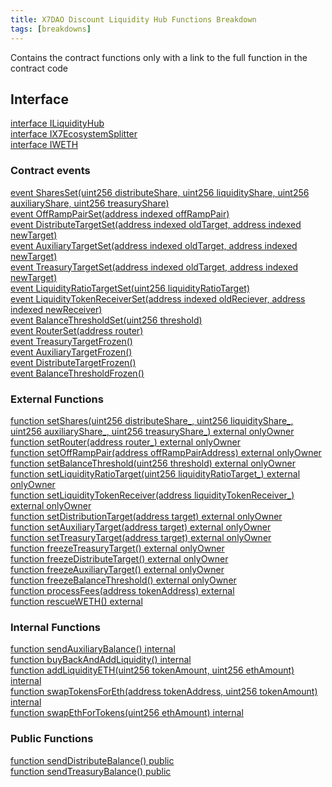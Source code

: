 ```yaml
---
title: X7DAO Discount Liquidity Hub Functions Breakdown
tags: [breakdowns]
---
```


Contains the contract functions only with a link to the full function in the contract code

## Interface

[interface ILiquidityHub](https://github.com/x7finance/monorepo/tree/main/packages/contracts/src/contracts/source/X7DAOLiquidityHub.sol#L212)\
[interface IX7EcosystemSplitter](https://github.com/x7finance/monorepo/tree/main/packages/contracts/src/contracts/source/X7DAOLiquidityHub.sol#L216)\
[interface IWETH](https://github.com/x7finance/monorepo/tree/main/packages/contracts/src/contracts/source/X7DAOLiquidityHub.sol#L220)

### Contract events

[event SharesSet(uint256 distributeShare, uint256 liquidityShare, uint256 auxiliaryShare, uint256 treasuryShare)](https://github.com/x7finance/monorepo/tree/main/packages/contracts/src/contracts/source/X7DAOLiquidityHub.sol#L261)\
[event OffRampPairSet(address indexed offRampPair)](https://github.com/x7finance/monorepo/tree/main/packages/contracts/src/contracts/source/X7DAOLiquidityHub.sol#L262)\
[event DistributeTargetSet(address indexed oldTarget, address indexed newTarget)](https://github.com/x7finance/monorepo/tree/main/packages/contracts/src/contracts/source/X7DAOLiquidityHub.sol#L263)\
[event AuxiliaryTargetSet(address indexed oldTarget, address indexed newTarget)](https://github.com/x7finance/monorepo/tree/main/packages/contracts/src/contracts/source/X7DAOLiquidityHub.sol#L264)\
[event TreasuryTargetSet(address indexed oldTarget, address indexed newTarget)](https://github.com/x7finance/monorepo/tree/main/packages/contracts/src/contracts/source/X7DAOLiquidityHub.sol#L265)\
[event LiquidityRatioTargetSet(uint256 liquidityRatioTarget)](https://github.com/x7finance/monorepo/tree/main/packages/contracts/src/contracts/source/X7DAOLiquidityHub.sol#L266)\
[event LiquidityTokenReceiverSet(address indexed oldReciever, address indexed newReceiver)](https://github.com/x7finance/monorepo/tree/main/packages/contracts/src/contracts/source/X7DAOLiquidityHub.sol#L267)\
[event BalanceThresholdSet(uint256 threshold)](https://github.com/x7finance/monorepo/tree/main/packages/contracts/src/contracts/source/X7DAOLiquidityHub.sol#L268)\
[event RouterSet(address router)](https://github.com/x7finance/monorepo/tree/main/packages/contracts/src/contracts/source/X7DAOLiquidityHub.sol#L269)\
[event TreasuryTargetFrozen()](https://github.com/x7finance/monorepo/tree/main/packages/contracts/src/contracts/source/X7DAOLiquidityHub.sol#L270)\
[event AuxiliaryTargetFrozen()](https://github.com/x7finance/monorepo/tree/main/packages/contracts/src/contracts/source/X7DAOLiquidityHub.sol#L271)\
[event DistributeTargetFrozen()](https://github.com/x7finance/monorepo/tree/main/packages/contracts/src/contracts/source/X7DAOLiquidityHub.sol#L272)\
[event BalanceThresholdFrozen()](https://github.com/x7finance/monorepo/tree/main/packages/contracts/src/contracts/source/X7DAOLiquidityHub.sol#L273)

### External Functions

[function setShares(uint256 distributeShare\_, uint256 liquidityShare\_, uint256 auxiliaryShare\_, uint256 treasuryShare\_) external onlyOwner](https://github.com/x7finance/monorepo/tree/main/packages/contracts/src/contracts/source/X7DAOLiquidityHub.sol#L283)\
[function setRouter(address router\_) external onlyOwner](https://github.com/x7finance/monorepo/tree/main/packages/contracts/src/contracts/source/X7DAOLiquidityHub.sol#L299)\
[function setOffRampPair(address offRampPairAddress) external onlyOwner](https://github.com/x7finance/monorepo/tree/main/packages/contracts/src/contracts/source/X7DAOLiquidityHub.sol#L305)\
[function setBalanceThreshold(uint256 threshold) external onlyOwner](https://github.com/x7finance/monorepo/tree/main/packages/contracts/src/contracts/source/X7DAOLiquidityHub.sol#L311)\
[function setLiquidityRatioTarget(uint256 liquidityRatioTarget\_) external onlyOwner](https://github.com/x7finance/monorepo/tree/main/packages/contracts/src/contracts/source/X7DAOLiquidityHub.sol#L317)\
[function setLiquidityTokenReceiver(address liquidityTokenReceiver\_) external onlyOwner](https://github.com/x7finance/monorepo/tree/main/packages/contracts/src/contracts/source/X7DAOLiquidityHub.sol#L324)\
[function setDistributionTarget(address target) external onlyOwner](https://github.com/x7finance/monorepo/tree/main/packages/contracts/src/contracts/source/X7DAOLiquidityHub.sol#L336)\
[function setAuxiliaryTarget(address target) external onlyOwner](https://github.com/x7finance/monorepo/tree/main/packages/contracts/src/contracts/source/X7DAOLiquidityHub.sol#L348)\
[function setTreasuryTarget(address target) external onlyOwner](https://github.com/x7finance/monorepo/tree/main/packages/contracts/src/contracts/source/X7DAOLiquidityHub.sol#L360)\
[function freezeTreasuryTarget() external onlyOwner](https://github.com/x7finance/monorepo/tree/main/packages/contracts/src/contracts/source/X7DAOLiquidityHub.sol#L372)\
[function freezeDistributeTarget() external onlyOwner](https://github.com/x7finance/monorepo/tree/main/packages/contracts/src/contracts/source/X7DAOLiquidityHub.sol#L378)\
[function freezeAuxiliaryTarget() external onlyOwner ](https://github.com/x7finance/monorepo/tree/main/packages/contracts/src/contracts/source/X7DAOLiquidityHub.sol#L384)\
[function freezeBalanceThreshold() external onlyOwner](https://github.com/x7finance/monorepo/tree/main/packages/contracts/src/contracts/source/X7DAOLiquidityHub.sol#L390)\
[function processFees(address tokenAddress) external](https://github.com/x7finance/monorepo/tree/main/packages/contracts/src/contracts/source/X7DAOLiquidityHub.sol#L396)\
[function rescueWETH() external](https://github.com/x7finance/monorepo/tree/main/packages/contracts/src/contracts/source/X7DAOLiquidityHub.sol#L549)

### Internal Functions

[function sendAuxiliaryBalance() internal](https://github.com/x7finance/monorepo/tree/main/packages/contracts/src/contracts/source/X7DAOLiquidityHub.sol#L465)\
[function buyBackAndAddLiquidity() internal](https://github.com/x7finance/monorepo/tree/main/packages/contracts/src/contracts/source/X7DAOLiquidityHub.sol#L480)\
[function addLiquidityETH(uint256 tokenAmount, uint256 ethAmount) internal](https://github.com/x7finance/monorepo/tree/main/packages/contracts/src/contracts/source/X7DAOLiquidityHub.sol#L510)\
[function swapTokensForEth(address tokenAddress, uint256 tokenAmount) internal](https://github.com/x7finance/monorepo/tree/main/packages/contracts/src/contracts/source/X7DAOLiquidityHub.sol#L522)\
[function swapEthForTokens(uint256 ethAmount) internal](https://github.com/x7finance/monorepo/tree/main/packages/contracts/src/contracts/source/X7DAOLiquidityHub.sol#L537)

### Public Functions

[function sendDistributeBalance() public](https://github.com/x7finance/monorepo/tree/main/packages/contracts/src/contracts/source/X7DAOLiquidityHub.sol#L433)\
[function sendTreasuryBalance() public](https://github.com/x7finance/monorepo/tree/main/packages/contracts/src/contracts/source/X7DAOLiquidityHub.sol#L450)
